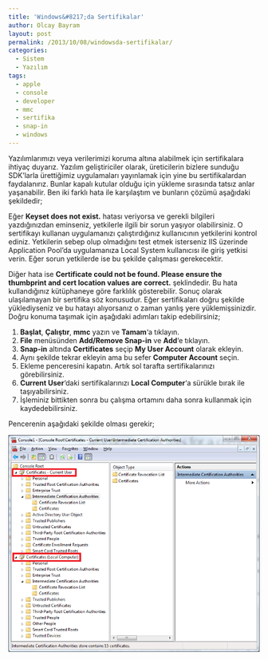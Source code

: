 ```yaml
---
title: 'Windows&#8217;da Sertifikalar'
author: Olcay Bayram
layout: post
permalink: /2013/10/08/windowsda-sertifikalar/
categories:
  - Sistem
  - Yazılım
tags:
  - apple
  - console
  - developer
  - mmc
  - sertifika
  - snap-in
  - windows
---
```

Yazılımlarımızı veya verilerimizi koruma altına alabilmek için sertifikalara ihtiyaç duyarız. Yazılım geliştiriciler olarak, üreticilerin bizlere sunduğu SDK&#8217;larla ürettiğimiz uygulamaları yayınlamak için yine bu sertifikalardan faydalanırız. Bunlar kapalı kutular olduğu için yükleme sırasında tatsız anlar yaşanabilir. Ben iki farklı hata ile karşılaştım ve bunların çözümü aşağıdaki şekildedir;

Eğer **Keyset does not exist.** hatası veriyorsa ve gerekli bilgileri yazdığınızdan eminseniz, yetkilerle ilgili bir sorun yaşıyor olabilirsiniz. O sertifikayı kullanan uygulamanızı çalıştırdığınız kullanıcının yetkilerini kontrol ediniz. Yetkilerin sebep olup olmadığını test etmek isterseniz IIS üzerinde Application Pool&#8217;da uygulamanıza Local System kullanıcısı ile giriş yetkisi verin. Eğer sorun yetkilerde ise bu şekilde çalışması gerekecektir.

Diğer hata ise **Certificate could not be found. Please ensure the thumbprint and cert location values are correct.** şeklindedir. Bu hata kullandığınız kütüphaneye göre farklılık gösterebilir. Sonuç olarak ulaşılamayan bir sertifika söz konusudur. Eğer sertifikaları doğru şekilde yüklediyseniz ve bu hatayı alıyorsanız o zaman yanlış yere yüklemişsinizdir. Doğru konuma taşımak için aşağıdaki adımları takip edebilirsiniz;

<!--more-->

1. **Başlat**, **Çalıştır**, **mmc** yazın ve **Tamam**&#8216;a tıklayın.  
2. **File** menüsünden **Add/Remove Snap-in** ve **Add**&#8216;e tıklayın.  
3. **Snap-in** altında **Certificates** seçip **My User Account** olarak ekleyin.  
4. Aynı şekilde tekrar ekleyin ama bu sefer **Computer Account** seçin.  
5. Ekleme penceresini kapatın. Artık sol tarafta sertifikalarınızı görebilirsiniz.  
6. **Current User**&#8216;daki sertifikalarınızı **Local Computer**&#8216;a sürükle bırak ile taşıyabilirsiniz.  
7. İşleminiz bittikten sonra bu çalışma ortamını daha sonra kullanmak için kaydedebilirsiniz.

Pencerenin aşağıdaki şekilde olması gerekir;

[![Windows Sertifika](/wp-content/uploads/2013/10/mmc.png)][1]

 [1]: http://i1.wp.com/otomatikmuhendis.com/wp-content/uploads/2013/10/mmc.png